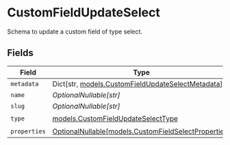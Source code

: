 # CustomFieldUpdateSelect

Schema to update a custom field of type select.


## Fields

| Field                                                                                             | Type                                                                                              | Required                                                                                          | Description                                                                                       |
| ------------------------------------------------------------------------------------------------- | ------------------------------------------------------------------------------------------------- | ------------------------------------------------------------------------------------------------- | ------------------------------------------------------------------------------------------------- |
| `metadata`                                                                                        | Dict[str, [models.CustomFieldUpdateSelectMetadata](../models/customfieldupdateselectmetadata.md)] | :heavy_minus_sign:                                                                                | N/A                                                                                               |
| `name`                                                                                            | *OptionalNullable[str]*                                                                           | :heavy_minus_sign:                                                                                | N/A                                                                                               |
| `slug`                                                                                            | *OptionalNullable[str]*                                                                           | :heavy_minus_sign:                                                                                | N/A                                                                                               |
| `type`                                                                                            | [models.CustomFieldUpdateSelectType](../models/customfieldupdateselecttype.md)                    | :heavy_check_mark:                                                                                | N/A                                                                                               |
| `properties`                                                                                      | [OptionalNullable[models.CustomFieldSelectProperties]](../models/customfieldselectproperties.md)  | :heavy_minus_sign:                                                                                | N/A                                                                                               |